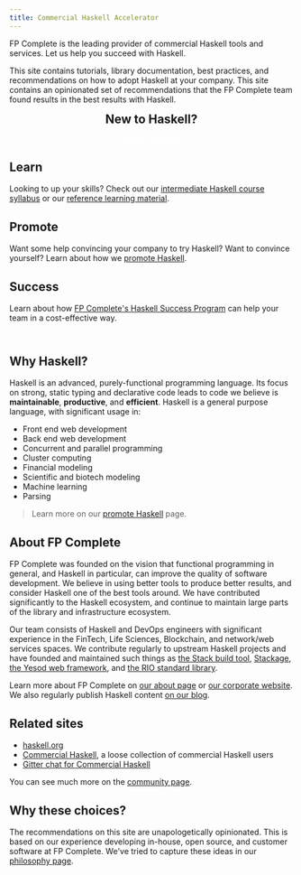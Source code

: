 ```yaml
---
title: Commercial Haskell Accelerator
---
```


<div class="row">

<div class="col-md-8">

<p class="lead">FP Complete is the leading provider of commercial Haskell tools and
services. Let us help you succeed with Haskell.</p>

This site contains tutorials, library documentation, best practices,
and recommendations on how to adopt Haskell at your company. This site
contains an opinionated set of recommendations that the FP Complete
team found results in the best results with Haskell.

</div>

<div class="col-md-4" style="text-align: center">

<span style="font-size:150%;font-weight:bold">New to Haskell?</span>

<a class="btn btn-primary" style="color:white" href="/get-started">Get me started!</a>

</div>

</div>

<div class="row" style="margin-bottom: 4em">

<div class="col-lg-4">

<div class="standout">

## Learn

Looking to up your skills? Check out our [intermediate Haskell course
syllabus](/syllabus) or our [reference learning material](/learn).

</div>

</div>

<div class="col-lg-4">

<div class="standout">

## Promote

Want some help convincing your company to try Haskell? Want to
convince yourself? Learn about how we [promote Haskell](/promote).

</div>

</div>

<div class="col-lg-4">

<div class="standout">

## Success

Learn about how [FP Complete's Haskell Success Program](/success) can
help your team in a cost-effective way.

</div>

</div>

</div>

## Why Haskell?

Haskell is an advanced, purely-functional programming language. Its
focus on strong, static typing and declarative code leads to code we
believe is **maintainable**, **productive**, and
**efficient**. Haskell is a general purpose language,
with significant usage in:

* Front end web development
* Back end web development
* Concurrent and parallel programming
* Cluster computing
* Financial modeling
* Scientific and biotech modeling
* Machine learning
* Parsing

> Learn more on our [promote Haskell](/promote) page.

## About FP Complete

FP Complete was founded on the vision that functional programming in
general, and Haskell in particular, can improve the quality of
software development. We believe in using better tools to produce
better results, and consider Haskell one of the best tools around. We
have contributed significantly to the Haskell ecosystem, and continue
to maintain large parts of the library and infrastructure ecosystem.

Our team consists of Haskell and DevOps engineers with significant
experience in the FinTech, Life Sciences, Blockchain, and network/web
services spaces. We contribute regularly to upstream Haskell projects
and have founded and maintained such things as [the Stack build
tool](https://haskellstack.com), [Stackage](https://www.stackage.org),
[the Yesod web framework](https://www.yesodweb.com), and [the RIO
standard library](https://github.com/commercialhaskell/rio).

Learn more about FP Complete on [our about page](/about) or [our
corporate website](https://www.fpcomplete.com). We also regularly
publish Haskell content [on our
blog](https://www.fpcomplete.com/blog).

## Related sites

* [haskell.org](https://haskell.org)
* [Commercial Haskell](https://commercialhaskell.com), a loose collection of commercial Haskell users
* [Gitter chat for Commercial Haskell](https://gitter.im/commercialhaskell/commercialhaskell)

You can see much more on the [community page](/community).

## Why these choices?

The recommendations on this site are unapologetically
opinionated. This is based on our experience developing in-house, open
source, and customer software at FP Complete. We've tried to capture
these ideas in our [philosophy page](/philosophy).
